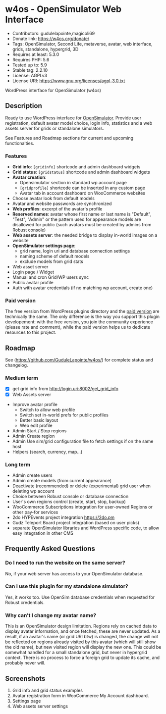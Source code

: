 # w4os - OpenSimulator Web Interface
* Contributors: gudulelapointe,magicoli69
* Donate link: https://w4os.org/donate/
* Tags: OpenSimulator, Second Life, metaverse, avatar, web interface, grids, standalone, hypergrid, 3D
* Requires at least: 5.3.0
* Requires PHP: 5.6
* Tested up to: 5.9
* Stable tag: 2.2.10
* License: AGPLv3
* License URI: https://www.gnu.org/licenses/agpl-3.0.txt

WordPress interface for OpenSimulator (w4os)

## Description

Ready to use WordPress interface for [OpenSimulator](http://opensimulator.org/). Provide user registration, default avatar model choice, login info, statistics and a web assets server for grids or standalone simulators.

See Features and Roadmap sections for current and upcoming functionalties.

### Features

- **Grid info**: `[gridinfo]` shortcode and admin dashboard widgets
- **Grid status**: `[gridstatus]` shortcode and admin dashboard widgets
- **Avatar creation**:
  - Opensimulator section in standard wp account page
  - `[gridprofile]` shortcode can be inserted in any custom page
  - Avatar tab in account dashboard on WooCommerce websites
- Choose avatar look from default models
- Avatar and website passwords are synchronized
- **Web profiles**: excerpt of the avatar's profile
- **Reserved names**: avatar whose first name or last name is "Default", "Test", "Admin" or the pattern used for appearance models are disallowed for public (such avatars must be created by admins from Robust console)
- **Web assets server**: the needed bridge to display in-world images on a website
- **OpenSimulator settings page**:
  - grid name, login uri and database connection settings
  - naming scheme of default models
  - exclude models from grid stats
- Web asset server
- Login page / Widget
- Manual and cron Grid/WP users sync
- Public avatar profile
- Auth with avatar credentials (if no matching wp account, create one)

### Paid version

The free version from WordPress plugins directory and the [paid version](https://magiiic.com/wordpress/plugins/w4os/) are technically the same. The only difference is the way you support this plugin developement: with the free version, you join the community experience (please rate and comment), while the paid version helps us to dedicate resources to this project.

## Roadmap

See (https://github.com/GuduleLapointe/w4os/) for complete status and changelog.

### Medium term

- [x] get grid info from http://login.uri:8002/get_grid_info
- [x] Web Assets server
- Improve avatar profile
  - Switch to allow web profile
  - Switch set in-world prefs for public profiles
  - Better basic layout
  - Web edit profile
- Admin Start / Stop regions
- Admin Create region
- Admin Use sim/grid configuration file to fetch settings if on the same host
- Helpers (search, currency, map...)

### Long term

- Admin create users
- Admin create models (from current appearance)
- Deactivate (recommended) or delete (experimental) grid user when deleting wp account
- Choice between Robust console or database connection
- User's own regions control (create, start, stop, backup)
- WooCommerce Subscriptions integration for user-owned Regions or other pay-for services
- 2do HYPEvents project integration <https://2do.pm>
- Gudz Teleport Board project integration (based on user picks)
- separate OpenSimulator libraries and WordPress specific code, to allow easy integration in other CMS

## Frequently Asked Questions

### Do I need to run the website on the same server?

No, if your web server has access to your OpenSimulator database.

### Can I use this plugin for my standalone simulator?

Yes, it works too. Use OpenSim database credentials when requested for Robust credentials.

### Why can't I change my avatar name?

This is an OpenSimulator design limitation. Regions rely on cached data to display avatar information, and once fetched, these are never updated. As a result, if an avatar's name (or grid URI btw) is changed, the change will not be reflected on regions already visited by this avatar (which will still show the old name), but new visited region will display the new one. This could be somewhat handled for a small standalone grid, but never in hypergrid context. There is no process to force a foreign grid to update its cache, and probably never will.

## Screenshots

1. Grid info and grid status examples
2. Avatar registration form in WooCommerce My Account dashboard.
3. Settings page
4. Web assets server settings

